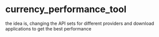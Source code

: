 # currency_performance_tool
the idea is, changing the API sets for different providers and download applications to get the best performance
